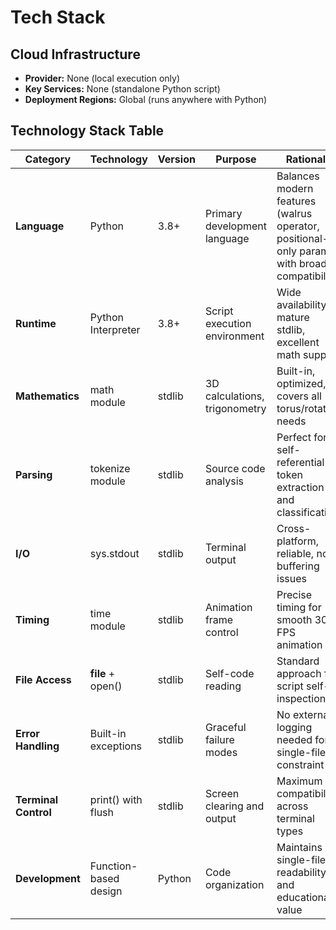 # Tech Stack

## Cloud Infrastructure
- **Provider:** None (local execution only)
- **Key Services:** None (standalone Python script)
- **Deployment Regions:** Global (runs anywhere with Python)

## Technology Stack Table

| Category | Technology | Version | Purpose | Rationale |
|----------|------------|---------|---------|-----------|
| **Language** | Python | 3.8+ | Primary development language | Balances modern features (walrus operator, positional-only params) with broad compatibility |
| **Runtime** | Python Interpreter | 3.8+ | Script execution environment | Wide availability, mature stdlib, excellent math support |
| **Mathematics** | math module | stdlib | 3D calculations, trigonometry | Built-in, optimized, covers all torus/rotation needs |
| **Parsing** | tokenize module | stdlib | Source code analysis | Perfect for self-referential token extraction and classification |
| **I/O** | sys.stdout | stdlib | Terminal output | Cross-platform, reliable, no buffering issues |
| **Timing** | time module | stdlib | Animation frame control | Precise timing for smooth 30+ FPS animation |
| **File Access** | __file__ + open() | stdlib | Self-code reading | Standard approach for script self-inspection |
| **Error Handling** | Built-in exceptions | stdlib | Graceful failure modes | No external logging needed for single-file constraint |
| **Terminal Control** | print() with flush | stdlib | Screen clearing and output | Maximum compatibility across terminal types |
| **Development** | Function-based design | Python | Code organization | Maintains single-file readability and educational value |

